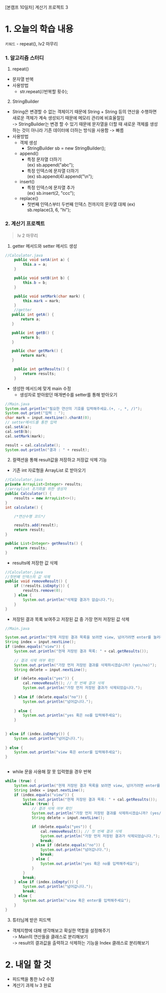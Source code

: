 [본캠프 10일차] 계산기 프로젝트 3

# 1. 오늘의 학습 내용
`키워드` - repeat(), lv2 마무리

### 1. 알고리즘 스터디
1. repeat()
- 문자열 반복
- 사용방법
    - str.repeat(//반복할 횟수);

2. StringBuilder
- String은 변경할 수 없는 객체이기 때문에 String + String 등의 연산을 수행하면 새로운 객체가 계속 생성되기 때문에 메모리 관리에 비효율절임   
-> StringBuilder는 변경 할 수 있기 때문에 문자열을 더할 때 새로운 객체를 생성하는 것이 아니라 기존 데이터에 더하는 방식을 사용함 -> 빠름
- 사용방법
    - 객체 생성
        - StringBuilder sb = new StringBuilder();
    - append()
        - 특정 문자열 더하기  
        (ex) sb.append("abc");
        - 특정 인덱스에 문자열 더하기  
        (ex) sb.append(4).append("\n");
    - insert()
        - 특정 인덱스에 문자열 추가  
        (ex) sb.insert(2, "ccc");
    - replace()
        - 첫번째 인덱스부터 두번째 인덱스 전까지의 문자열 대체
        (ex) sb.replace(3, 6, "hi");

### 2. 계산기 프로젝트
> lv 2 마무리
1. getter 메서드와 setter 메서드 생성
```java
//Calculator.java
    public void setA(int a) {
        this.a = a;
    }

    public void setB(int b) {
        this.b = b;
    }

    public void setMark(char mark) {
        this.mark = mark;
    }
    //getter
   public int getA() {
       return a;
   }

   public int getB() {
       return b;
   }

   public char getMark() {
       return mark;
   }

    public int getResults() {
        return results;
    }
```
- 생성한 메서드에 맞게 main 수정
    - 생성자로 받아왔던 매개변수를 setter를 통해 받아오기
```java
//Main.java
System.out.println("필요한 연산의 기호를 입력해주세요.(+, -, *, /)");
System.out.print("입력 : ");
char mark = input.nextLine().charAt(0);
// setter메서드를 통한 입력
cal.setA(a);
cal.setB(b);
cal.setMark(mark);

result = cal.calculate();
System.out.println("결과 : " + result);
```

2. 컬랙션을 통해 result값을 저장하고 저장값 삭제 기능
- 기존 int 자료형을 ArrayList<Integer> 로 받아오기
```java
//Calculator.java
private ArrayList<Integer> results;
//arraylist 초기화를 위한 생성자
public Calculator() {
    results = new ArrayList<>();
}
int calculate() {

    /*연산수행 코드*/

    results.add(result);
    return result;
}

public List<Integer> getResults() {
    return results;
}
```
- results에 저장한 값 삭제
```java
//Calculator.java
//첫번째 인덱스의 값 삭제
public void removeResult() {
    if (!results.isEmpty()) {
        results.remove(0);
    } else {
        System.out.println("삭제할 결과가 없습니다.");
    }
}
```
- 저장된 결과 목록 보여주고 저장된 값 중 가장 먼저 저장된 값 삭제
```java
//Main.java

System.out.println("현재 저장된 결과 목록을 보려면 view, 넘어가려면 enter를 눌러주세요.");
String index = input.nextLine();
if (index.equals("view")) {
    System.out.println("현재 저장된 결과 목록: " + cal.getResults());
                    
    // 결과 삭제 여부 확인
    System.out.println("가장 먼저 저장된 결과를 삭제하시겠습니까? (yes/no)");
    String delete = input.nextLine();

    if (delete.equals("yes")) {
        cal.removeResult(); // 첫 번째 결과 삭제
        System.out.println("가장 먼저 저장된 결과가 삭제되었습니다.");
                            
    } else if (delete.equals("no")) {
        System.out.println("넘어갑니다.");
                            
    } else {
        System.out.println("yes 혹은 no를 입력해주세요");
    }
                    
                    
} else if (index.isEmpty()) {
    System.out.println("넘어갑니다.");
                    
} else {
    System.out.println("view 혹은 enter를 입력해주세요");
}
            
```
- while 문을 사용해 잘 못 입력했을 경우 반복
```java
while (true) {
    System.out.println("현재 저장된 결과 목록을 보려면 view, 넘어가려면 enter를 눌러주세요.");
    String index = input.nextLine();
    if (index.equals("view")) {
        System.out.println("현재 저장된 결과 목록: " + cal.getResults());
        while (true) {
            // 결과 삭제 여부 확인
            System.out.println("가장 먼저 저장된 결과를 삭제하시겠습니까? (yes/no)");
            String delete = input.nextLine();

            if (delete.equals("yes")) {
                cal.removeResult(); // 첫 번째 결과 삭제
                System.out.println("가장 먼저 저장된 결과가 삭제되었습니다.");
                break;
            } else if (delete.equals("no")) {
                System.out.println("넘어갑니다.");
                break;
            } else {
                System.out.println("yes 혹은 no를 입력해주세요");
            }
        }
        break;
    } else if (index.isEmpty()) {
        System.out.println("넘어갑니다.");
        break;
    } else {
        System.out.println("view 혹은 enter를 입력해주세요");
    }
}
```

3. 튜터님께 받은 피드백
- 객체지향에 대해 생각해보고 확실한 역할을 설정해주기  
-> Main의 연산들을 클래스로 분리해보기  
-> result의 결과값을 출력하고 삭제하는 기능을 Index 클래스로 분리해보기


# 2. 내일 할 것
- 피드백을 통한 lv2 수정
- 계산기 과제 lv 3 완료

